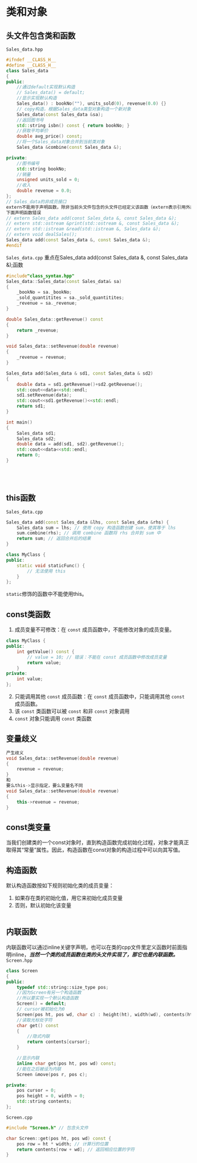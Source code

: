 # 类和对象
## 头文件包含类和函数
`Sales_data.hpp`
```c++
#ifndef __CLASS_H__
#define __CLASS_H__
class Sales_data
{
public:
    //通过default实现默认构造
    // Sales_data() = default;
    //显示实现默认构造
    Sales_data() : bookNo(""), units_sold(0), revenue(0.0) {}
    // copy构造，根据Sales_data类型对象构造一个新对象
    Sales_data(const Sales_data &sa);
    //返回图书号
    std::string isbn() const { return bookNo; }
    //获取平均单价
    double avg_price() const;
    //将一个Sales_data对象合并到当前类对象
    Sales_data &combine(const Sales_data &);

private:
    //图书编号
    std::string bookNo;
    //销量
    unsigned units_sold = 0;
    //收入
    double revenue = 0.0;
};
// Sales_data的非成员接口
extern不能用于声明函数，除非当前头文件包含的头文件已经定义该函数（extern表示引用外部定义函数到当前文件，之后使用该函数）
下面声明函数错误
// extern Sales_data add(const Sales_data &, const Sales_data &);
// extern std::ostream &print(std::ostream &, const Sales_data &);
// extern std::istream &read(std::istream &, Sales_data &);
// extern void dealSales();
Sales_data add(const Sales_data &, const Sales_data &);
#endif
```
`Sales_data.cpp`
重点在Sales_data add(const Sales_data &, const Sales_data &);函数
```c++
#include"class_syntax.hpp"
Sales_data::Sales_data(const Sales_data& sa)
{
    _bookNo = sa._bookNo;
    _sold_quantitites = sa._sold_quantitites;
    _revenue = sa._revenue;
}

double Sales_data::getRevenue() const
{
    return _revenue;
}

void Sales_data::setRevenue(double revenue)
{
    _revenue = revenue;
}

Sales_data add(Sales_data & sd1, const Sales_data & sd2)
{
    double data = sd1.getRevenue()+sd2.getRevenue();
    std::cout<<data<<std::endl;
    sd1.setRevenue(data);
    std::cout<<sd1.getRevenue()<<std::endl;
    return sd1;
}

int main()
{
    Sales_data sd1;
    Sales_data sd2;
    double data = add(sd1, sd2).getRevenue();
    std::cout<<data<<std::endl;
    return 0;
}
```


<br><br>

## this函数
`Sales_data.cpp`
```c++
Sales_data add(const Sales_data &lhs, const Sales_data &rhs) {
    Sales_data sum = lhs; // 使用 copy 构造函数创建 sum，使其等于 lhs
    sum.combine(rhs); // 调用 combine 函数将 rhs 合并到 sum 中
    return sum; // 返回合并后的结果
}
```

```c++
class MyClass {
public:
    static void staticFunc() {
        // 无法使用 this
    }
};

```
`static`修饰的函数中不能使用this。

## const类函数
1. 成员变量不可修改：在 `const` 成员函数中，不能修改对象的成员变量。
```c++
class MyClass {
public:
    int getValue() const {
        // value = 10; // 错误：不能在 const 成员函数中修改成员变量
        return value;
    }
private:
    int value;
};

```
2. 只能调用其他 `const` 成员函数：在 `const` 成员函数中，只能调用其他 `const` 成员函数。
3. 该 `const` 类函数可以被 `const` 和非 `const` 对象调用
4. `const` 对象只能调用 `const` 类函数


## 变量歧义

```c++
产生歧义
void Sales_data::setRevenue(double revenue)
{
    revenue = revenue;
}
和
要么this->显示指定，要么变量名不同
void Sales_data::setRevenue(double revenue)
{
    this->revenue = revenue;
}
```

## const类变量
当我们创建类的一个const对象时，直到构造函数完成初始化过程，对象才能真正取得其“常量”属性。因此，构造函数在const对象的构造过程中可以向其写值。

## 构造函数
默认构造函数按如下规则初始化类的成员变量：
1. 如果存在类的初始化值，用它来初始化成员变量
2. 否则，默认初始化该变量
<br><br>

## 内联函数
内联函数可以通过inline关键字声明，也可以在类的cpp文件里定义函数时前面指明inline，***当然一个类的成员函数在类的头文件实现了，那它也是内联函数。***
`Screen.hpp`
```c++
class Screen
{
public:
    typedef std::string::size_type pos;
    //因为Screen有另一个构造函数
    //所以要实现一个默认构造函数
    Screen() = default;
    // cursor被初始化为0
    Screen(pos ht, pos wd, char c) : height(ht), width(wd), contents(ht * wd, c) {}
    //读取光标处字符
    char get() const
    {
        //隐式内联
        return contents[cursor];
    }

    //显示内联
    inline char get(pos ht, pos wd) const;
    //能在之后被设为内联
    Screen &move(pos r, pos c);

private:
    pos cursor = 0;
    pos height = 0, width = 0;
    std::string contents;
};
```
`Screen.cpp`
```c++
#include "Screen.h" // 包含头文件

char Screen::get(pos ht, pos wd) const {
    pos row = ht * width; // 计算行的位置
    return contents[row + wd]; // 返回相应位置的字符
}

```

